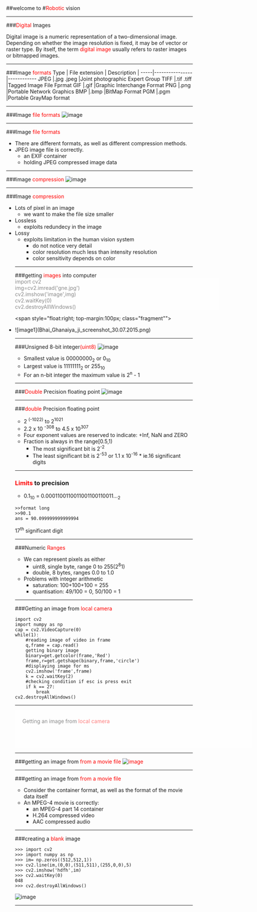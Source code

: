 <link rel="stylesheet" href="css/theme/beige.css" id="theme">
<section data-background="foto.jpg">
##welcome
to
#<span style="color:red;">Robotic</span> vision

---

###<span style="color:red;">Digital</span> Images 

Digital image is a numeric representation of a two-dimensional image. Depending on whether the image resolution is fixed, it may be of vector or raster type. By itself, the term <span style="color:red;">digital image</span> usually refers to raster images or bitmapped images.

---

###Image <span style="color:red;">formats</span>
Type | File extension | Description | 
-----|----------------|------------
JPEG |.jpg .jpeg      |Joint photographic Expert Group
TIFF |.tif .tiff      |Tagged Image File Fprmat
GIF  |.gif            |Graphic Interchange Format
PNG  |.png            |Portable Network Graphics
BMP  |.bmp            |BitMap Format
PGM  |.pgm            |Portable GrayMap format

---

###Image <span style="color:red;">file formats</span>
![image](9.png)

---

###Image <span style="color:red;">file formats</span>

<ul>
<li class="fragment"> There are different formats, as well as different compression methods.</li>
<li class="fragment"> JPEG image file is correctly.
<ul>
    <li class="fragment"> an EXIF container</li>
    <li class="fragment"> holding JPEG compressed image data</li>
</ul></li>
</ul>

---

###image <span style="color:red;">compression</span>
![image](10.png)

---

###Image <span style="color:red;">compression</span>

<ul>
	<li class="fragment"> Lots of pixel in an image
            <ul><li class="fragment"> we want to make the file size smaller</li>	    </ul></li>
<li class="fragment"> Lossless
  <ul>
	<li class="fragment"> exploits redundecy in the image</li></ul></li>
<li class="fragment"> Lossy
  <ul>
	<li class="fragment"> exploits limitation in the human vision system
    		<ul><li class="fragment">do not notice very detail</li>
    		    <li class="fragment"> color resolution much less than intensity resolution</li>
    		    <li class="fragment"> color sensitivity depends on color</lli>
</ul></li></ul></li>

---

<section data-background="getting.jpg">

###getting <span style="color:red;">images</span> into computer                 
<span style="text-align:left; opacity:0.5; display:block; background-color:white; width:550px;">
import cv2            
img=cv2.imread('gne.jpg')  
cv2.imshow('image',img)                        
cv2.waitKey(0)             
cv2.destroyAllWindows()
</span>

<span style="float:right; top-margin:100px; class="fragment"">
<li class="fragment">![image1](Bhai_Ghanaiya_ji_screenshot_30.07.2015.png)</li>
</span>                  


---



###Unsigned 8-bit integer<span style="color:red;">(uint8)</span>
![image](6.png)

* Smallest value is 00000000<sub>2</sub> or 0<sub>10</sub>
* Largest value is 11111111<sub>2</sub> or 255<sub>10</sub>
* For an n-bit integer the maximum value is 2<sup>n</sup> - 1

---

###<span style="color:red;">Double</span> Precision floating point
![image](5.png)

---

###<span style="color:red;">double</span> Precision floating point

* 2 <sup>(-1022)</sup> to 2<sup>1021</sup>
* 2.2 x 10 <sup>-308</sup> to 4.5 x 10<sup>307</sup>
* Four exponent values are reserved to indicate: +Inf, NaN and ZERO
* Fraction is always in the range[0.5,1)
  * The most significant bit is 2<sup>-2
  * The least significant bit is 2<sup>-53</sup> or 1.1 x 10<sup>-16</sup>	    * ie.16 significant digits

---

### <span style="color:red;">Limits</span> to precision
* 0.1<sub>10</sub> = 0.0001100110011001100110011...<sub>2</sub>

```
>>format long
>>90.1
ans = 90.099999999999994 

```

17<sup>th</sup> significant digit

---

###Numeric <span style="color:red;"> Ranges</span>
* We can represent pixels as either
  * uint8, single byte, range 0 to 255(2<sup>8</sup>1)
  * double, 8 bytes, ranges 0.0 to 1.0
* Problems with integer arithmetic
  * saturation: 100+100+100 = 255
  * quantisation: 49/100 = 0, 50/100 = 1

---

###Getting an image from <span style="color:red;"> local camera</span>

```
import cv2
import numpy as np
cap = cv2.VideoCapture(0)
while(1):
	#reading image of video in frame
	q,frame = cap.read()
	getting binary image
	binary=get.getcolor(frame,'Red')
	frame,r=get.getshape(binary,frame,'circle')
	#displaying image for ms
	cv2.imshow('frame',frame)
	k = cv2.waitKey(2)
	#checking condition if esc is press exit 
	if k == 27:
		break
cv2.destroyAllWindows()

```

---

<section data-background="avi.jpg">
<span style="background-color:white; display:block; padding:20px; height:60px; width:600px; opacity:0.5;">
Getting an image from <span style="color:red;"> local camera </span></span></section>

---

###getting an image from <span style="color:red;"> from a movie file
![image](7.png)

---

###getting an image from <span style="color:red;"> from a movie file
* Consider the container format, as well as the format of the movie data itself
* An MPEG-4 movie is correctly:
  * an MPEG-4 part 14 container
  * H.264 compressed video
  * AAC compressed audio

---

###creating a <span style="color:red;">blank </span>image 

```
>>> import cv2
>>> import numpy as np
>>> im= np.zeros((512,512,1))
>>> cv2.line(im,(0,0),(511,511),(255,0,0),5)
>>> cv2.imshow('hdfh',im)
>>> cv2.waitKey(0)
048
>>> cv2.destroyAllWindows()

```
![image](8.png)

---


